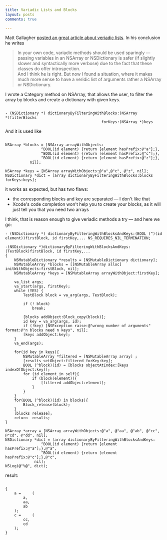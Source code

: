 ```yaml
---
title: Variadic Lists and Blocks
layout: posts
comments: true

---
```


Matt Gallagher [posted an great article about veriadic lists][1]. In his conclusion he writes

> In your own code, variadic methods should be used sparingly — passing variables in an NSArray or NSDictionary is safer (if slightly slower and syntactically more verbose) due to the fact that these classes do offer introspection.  
And I think he is right.
But now I found a situation, where it makes much more sense to have a veridic list of arguments rather a NSArray or NSDictionary.

I wrote a Category method on NSArray, that allows the user, to filter the array by blocks and create a dictionary with given keys.


``` objc

- (NSDictionary *) dictionaryByFilteringWithBlocks:(NSArray *)filterBlocks
                                           forKeys:(NSArray *)keys
```
<!--break-->

And it is used like  

``` objc

NSArray *blocks = [NSArray arrayWithObjects:
                ^BOOL(id element) {return [element hasPrefix:@"a"];},
                ^BOOL(id element) {return [element hasPrefix:@"c"];},
                ^BOOL(id element) {return [element hasPrefix:@"z"];},
           nil];

NSArray *keys = [NSArray arrayWithObjects:@"a",@"c", @"z", nil];
NSDictionary *dict = [array dictionaryByFilteringWithBlocks:blocks forKeys:keys];
```

it works as expected, but has two flaws:  

* the corresponding blocks and key are separated — I don't like that
* Xcode's code completion won't help you to create your blocks, as it will just tell you that you need two arrays


I think, that is reason enough to give veriadic methods a try — and here we go:  

``` objc
- (NSDictionary *) dictionaryByFilteringWithBlocksAndKeys:(BOOL (^)(id element))firstBlock, id firstKey,... NS_REQUIRES_NIL_TERMINATION;

-(NSDictionary *)dictionaryByFilteringWithBlocksAndKeys:(TestBlock)firstBlock, id firstKey,...
{
    NSMutableDictionary *results = [NSMutableDictionary dictionary];
    NSMutableArray *blocks = [[NSMutableArray alloc] initWithObjects:firstBlock, nil];
    NSMutableArray *keys = [NSMutableArray arrayWithObject:firstKey];

    va_list args;
    va_start(args, firstKey);
    while (YES) {
        TestBlock block = va_arg(args, TestBlock);

        if (! block)
            break;

        [blocks addObject:Block_copy(block)];
        id key = va_arg(args, id);  
        if (!key) [NSException raise:@"wrong number of arguments" format:@"n blocks need n keys", nil];
        [keys addObject:key];
    }
    va_end(args);

    for(id key in keys){
        NSMutableArray *filtered = [NSMutableArray array] ;
        [results setObject:filtered forKey:key];
        BOOL (^block)(id) = [blocks objectAtIndex:[keys indexOfObject:key]];
        for (id element in self){
            if (block(element)){
                [filtered addObject:element];
            }
        }
    }
    for(BOOL (^block)(id) in blocks){
        Block_release(block);
    }
    [blocks release];
    return  results;
}
```
``` objc
NSArray *array = [NSArray arrayWithObjects:@"a", @"aa", @"ab", @"cc", @"cd", @"dd", nil];
NSDictionary *dict = [array dictionaryByFilteringWithBlocksAndKeys:
                ^BOOL(id element) {return [element hasPrefix:@"a"];},@"a",
                ^BOOL(id element) {return [element hasPrefix:@"c"];},@"c",
             nil];
NSLog(@"%@", dict);
```

result:

``` objc

{
    a =     (
        a,
        aa,
        ab
    );
    c =     (
        cc,
        cd
    );
}
```

[1]: http://cocoawithlove.com/2009/05/variable-argument-lists-in-cocoa.html

